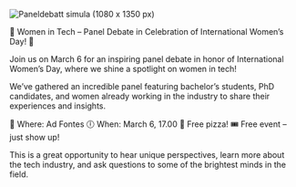 ![Paneldebatt simula (1080 x 1350 px)](https://github.com/user-attachments/assets/a6bdfa04-2614-418d-ad35-11121251678f)

🚀 Women in Tech – Panel Debate in Celebration of International Women’s Day! 💜

Join us on March 6 for an inspiring panel debate in honor of International Women’s Day, where we shine a spotlight on women in tech!

We’ve gathered an incredible panel featuring bachelor’s students, PhD candidates, and women already working in the industry to share their experiences and insights.

📍 Where: Ad Fontes
🕕 When: March 6, 17.00
🍕 Free pizza!
🎟 Free event – just show up!

This is a great opportunity to hear unique perspectives, learn more about the tech industry, and ask questions to some of the brightest minds in the field. 
